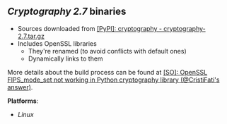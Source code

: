 *Cryptography 2.7* binaries
---------------------------

- Sources downloaded from [[PyPI]: cryptography - cryptography-2.7.tar.gz](https://files.pythonhosted.org/packages/c2/95/f43d02315f4ec074219c6e3124a87eba1d2d12196c2767fadfdc07a83884/cryptography-2.7.tar.gz)
- Includes OpenSSL libraries
    - They're renamed (to avoid conflicts with default ones)
    - Dynamically links to them

More details about the build process can be found at [[SO]: OpenSSL FIPS\_mode\_set not working in Python cryptography library (@CristiFati's answer)](https://stackoverflow.com/questions/58228435/openssl-fips-mode-set-not-working-in-python-cryptography-library/58311407#58311407).

**Platforms**:
- *Linux*

